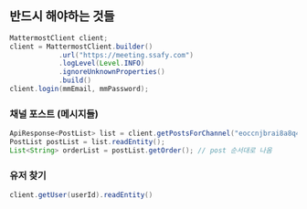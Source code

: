 ## 반드시 해야하는 것들

```java
MattermostClient client;
client = MattermostClient.builder()
		    .url("https://meeting.ssafy.com")
			.logLevel(Level.INFO)
			.ignoreUnknownProperties()
			.build()
client.login(mmEmail, mmPassword);
```

### 채널 포스트 (메시지들)

```java
ApiResponse<PostList> list = client.getPostsForChannel("eoccnjbrai8a8q4kkuqt5zqyiw");
PostList postList = list.readEntity();
List<String> orderList = postList.getOrder(); // post 순서대로 나옴 


```

### 유저 찾기

```java
client.getUser(userId).readEntity()
```
